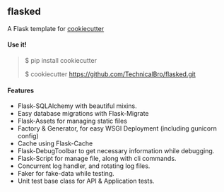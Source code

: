 flasked
-------

A Flask template for [cookiecutter](https://github.com/audreyr/cookiecutter)

#### Use it!

> $ pip install cookiecutter
> 
> $ cookiecutter https://github.com/TechnicalBro/flasked.git

#### Features
* Flask-SQLAlchemy with beautiful mixins.
* Easy database migrations with Flask-Migrate
* Flask-Assets for managing static files
* Factory & Generator, for easy WSGI Deployment (including gunicorn config)
* Cache using Flask-Cache
* Flask-DebugToolbar to get necessary information while debugging.
* Flask-Script for manage file, along with cli commands.
* Concurrent log handler, and rotating log files.
* Faker for fake-data while testing.
* Unit test base class for API & Application tests.
